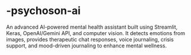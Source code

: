 # -psychoson-ai
An advanced AI-powered mental health assistant built using Streamlit, Keras, OpenAI/Gemini API, and computer vision. It detects emotions from images, provides therapeutic chat responses, voice journaling, crisis support, and mood-driven journaling to enhance mental wellness.
